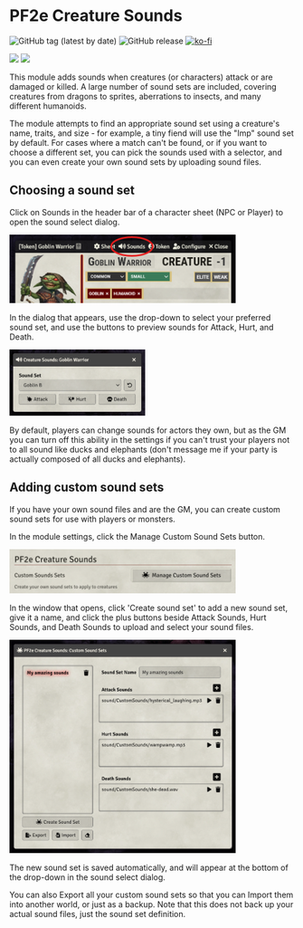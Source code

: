 # PF2e Creature Sounds

![GitHub tag (latest by date)](https://img.shields.io/github/v/tag/olilan1/pf2e-creature-sounds?label=version&color=blue)
![GitHub release](https://img.shields.io/github/release-date/olilan1/pf2e-creature-sounds)
[![ko-fi](https://shields.io/badge/ko--fi-Buy_me_a_coffee-ff5f5f?logo=ko-fi&style=for-the-badgeKo-fi)](https://ko-fi.com/samiolimodules)

![](https://img.shields.io/endpoint?url=https%3A%2F%2Ffoundryshields.com%2Fversion%3Fstyle%3Dflat%26url%3Dhttps%3A%2F%2Fraw.githubusercontent.com%2Folilan1%2Fpf2e-creature-sounds%2Fmain%2Fmodule.json)
![](https://img.shields.io/endpoint?url=https%3A%2F%2Ffoundryshields.com%2Fsystem%3FnameType%3Dshort%26showVersion%3D1%26style%3Dflat%26url%3Dhttps%3A%2F%2Fraw.githubusercontent.com%2Folilan1%2Fpf2e-creature-sounds%2Fmain%2Fmodule.json)

This module adds sounds when creatures (or characters) attack or are damaged or killed. A large
number of sound sets are included, covering creatures from dragons to sprites, aberrations to
insects, and many different humanoids.

The module attempts to find an appropriate sound set using a creature's name, traits, and size -
for example, a tiny fiend will use the "Imp" sound set by default. For cases where a match can't be
found, or if you want to choose a different set, you can pick the sounds used with a selector, and
you can even create your own sound sets by uploading sound files.

## Choosing a sound set

Click on Sounds in the header bar of a character sheet (NPC or Player) to open the sound select
dialog.

<img src="documentation/sounds-ringed.png" width="400">

In the dialog that appears, use the drop-down to select your preferred sound set, and use the
buttons to preview sounds for Attack, Hurt, and Death.

<img src="documentation/sound-select-dialog.png" width="240">

By default, players can change sounds for actors they own, but as the GM you can turn off this
ability in the settings if you can't trust your players not to all sound like ducks and elephants
(don't message me if your party is actually composed of all ducks and elephants).

## Adding custom sound sets

If you have your own sound files and are the GM, you can create custom sound sets for use with
players or monsters.

In the module settings, click the Manage Custom Sound Sets button.

<img src="documentation/manage-sound-sets-button.png" width="400">

In the window that opens, click 'Create sound set' to add a new sound set, give it a name, and
click the plus buttons beside Attack Sounds, Hurt Sounds, and Death Sounds to upload and select your
sound files.

<img src="documentation/manage-sound-sets.png" width="400">

The new sound set is saved automatically, and will appear at the bottom of the drop-down in
the sound select dialog.

You can also Export all your custom sound sets so that you can Import them into another world, or
just as a backup. Note that this does not back up your actual sound files, just the sound set
definition.